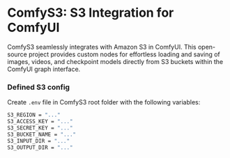# ComfyS3: S3 Integration for ComfyUI 
ComfyS3 seamlessly integrates with Amazon S3 in ComfyUI. This open-source project provides custom nodes for effortless loading and saving of images, videos, and checkpoint models directly from S3 buckets within the ComfyUI graph interface.


### Defined S3 config
Create `.env` file in ComfyS3 root folder with the following variables:

```bash 
S3_REGION = "..."
S3_ACCESS_KEY = "..."
S3_SECRET_KEY = "..."
S3_BUCKET_NAME = "..."
S3_INPUT_DIR = "..."
S3_OUTPUT_DIR = "..."
```